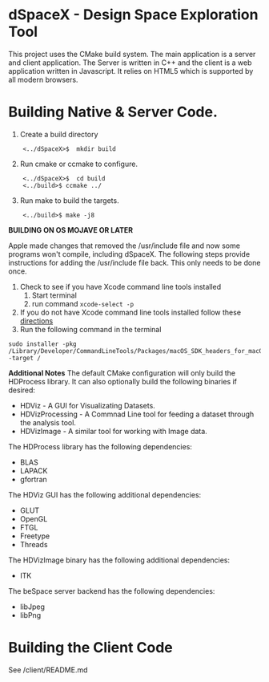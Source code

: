 # dSpaceX - Design Space Exploration Tool

This project uses the CMake build system. The main application is a server
and client application. The Server is written in C++ and the client is
a web application written in Javascript. It relies on HTML5 which is 
supported by all modern browsers.

# Building Native & Server Code.
1. Create a build directory
```
    <../dSpaceX>$  mkdir build
```

2. Run cmake or ccmake to configure.
```
    <../dSpaceX>$  cd build
    <../build>$ ccmake ../
```

3. Run make to build the targets.
```
    <../build>$ make -j8
```
**BUILDING ON OS MOJAVE OR LATER**

Apple made changes that removed the /usr/include file and now some programs won't compile, including dSpaceX. 
The following steps provide instructions for adding the /usr/include file back. This only needs to be done once.
1. Check to see if you have Xcode command line tools installed
    1. Start terminal
    2. run command ``` xcode-select -p ```
2. If you do not have Xcode command line tools installed follow these [directions](https://www.embarcadero.com/starthere/xe5/mobdevsetup/ios/en/installing_the_commandline_tools.html) 
3. Run the following command in the terminal 
``` 
sudo installer -pkg /Library/Developer/CommandLineTools/Packages/macOS_SDK_headers_for_macOS_10.14.pkg -target /
```

**Additional Notes**
The default CMake configuration will only build the HDProcess library.
It can also optionally build the following binaries if desired:
- HDViz           - A GUI for Visualizating Datasets.
- HDVizProcessing - A Commnad Line tool for feeding a dataset through the analysis tool.
- HDVizImage      - A similar tool for working with Image data.

The HDProcess library has the following dependencies:
- BLAS
- LAPACK
- gfortran

The HDViz GUI has the following additional dependencies:
- GLUT
- OpenGL
- FTGL
- Freetype
- Threads

The HDVizImage binary has the following additional dependencies:
- ITK

The beSpace server backend has the following dependencies:
- libJpeg
- libPng

# Building the Client Code
See /client/README.md

